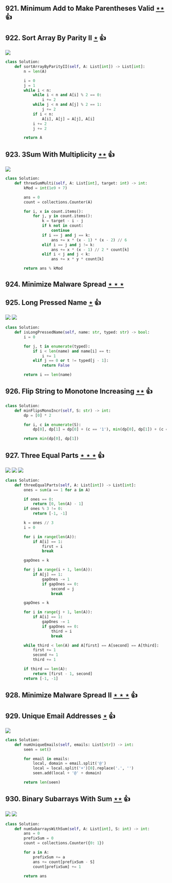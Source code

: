 ## 921. Minimum Add to Make Parentheses Valid [$\star\star$](https://leetcode.com/problems/minimum-add-to-make-parentheses-valid) :thumbsup:

## 922. Sort Array By Parity II [$\star$](https://leetcode.com/problems/sort-array-by-parity-ii) :thumbsup:

![](https://img.shields.io/badge/-Sort-0F2540.svg?style=flat-square)

```python
class Solution:
    def sortArrayByParityII(self, A: List[int]) -> List[int]:
        n = len(A)

        i = 0
        j = 1
        while i < n:
            while i < n and A[i] % 2 == 0:
                i += 2
            while j < n and A[j] % 2 == 1:
                j += 2
            if i < n:
                A[i], A[j] = A[j], A[i]
            i += 2
            j += 2

        return A
```

## 923. 3Sum With Multiplicity [$\star\star$](https://leetcode.com/problems/3sum-with-multiplicity) :thumbsup:

![](https://img.shields.io/badge/-Two%20Pointers-2EA9DF.svg?style=flat-square)

```python
class Solution:
    def threeSumMulti(self, A: List[int], target: int) -> int:
        kMod = int(1e9 + 7)

        ans = 0
        count = collections.Counter(A)

        for i, x in count.items():
            for j, y in count.items():
                k = target - i - j
                if k not in count:
                    continue
                if i == j and j == k:
                    ans += x * (x - 1) * (x - 2) // 6
                elif i == j and j != k:
                    ans += x * (x - 1) // 2 * count[k]
                elif i < j and j < k:
                    ans += x * y * count[k]

        return ans % kMod
```

## 924. Minimize Malware Spread [$\star\star\star$](https://leetcode.com/problems/minimize-malware-spread)

## 925. Long Pressed Name [$\star$](https://leetcode.com/problems/long-pressed-name) :thumbsup:

![](https://img.shields.io/badge/-String-60373E.svg?style=flat-square) ![](https://img.shields.io/badge/-Two%20Pointers-2EA9DF.svg?style=flat-square)

```python
class Solution:
    def isLongPressedName(self, name: str, typed: str) -> bool:
        i = 0

        for j, t in enumerate(typed):
            if i < len(name) and name[i] == t:
                i += 1
            elif j == 0 or t != typed[j - 1]:
                return False

        return i == len(name)
```

## 926. Flip String to Monotone Increasing [$\star\star$](https://leetcode.com/problems/flip-string-to-monotone-increasing) :thumbsup:

```python
class Solution:
    def minFlipsMonoIncr(self, S: str) -> int:
        dp = [0] * 2

        for i, c in enumerate(S):
            dp[0], dp[1] = dp[0] + (c == '1'), min(dp[0], dp[1]) + (c == '0')

        return min(dp[0], dp[1])
```

## 927. Three Equal Parts [$\star\star\star$](https://leetcode.com/problems/three-equal-parts) :thumbsup:

![](https://img.shields.io/badge/-Binary%20Search-1B813E.svg?style=flat-square) ![](https://img.shields.io/badge/-Greedy-0B346E.svg?style=flat-square) ![](https://img.shields.io/badge/-Math-434343.svg?style=flat-square)

```python
class Solution:
    def threeEqualParts(self, A: List[int]) -> List[int]:
        ones = sum(a == 1 for a in A)

        if ones == 0:
            return [0, len(A) - 1]
        if ones % 3 != 0:
            return [-1, -1]

        k = ones // 3
        i = 0

        for i in range(len(A)):
            if A[i] == 1:
                first = i
                break

        gapOnes = k

        for j in range(i + 1, len(A)):
            if A[j] == 1:
                gapOnes -= 1
                if gapOnes == 0:
                    second = j
                    break

        gapOnes = k

        for i in range(j + 1, len(A)):
            if A[i] == 1:
                gapOnes -= 1
                if gapOnes == 0:
                    third = i
                    break

        while third < len(A) and A[first] == A[second] == A[third]:
            first += 1
            second += 1
            third += 1

        if third == len(A):
            return [first - 1, second]
        return [-1, -1]
```

## 928. Minimize Malware Spread II [$\star\star\star$](https://leetcode.com/problems/minimize-malware-spread-ii) :thumbsup:

## 929. Unique Email Addresses [$\star$](https://leetcode.com/problems/unique-email-addresses) :thumbsup:

![](https://img.shields.io/badge/-String-60373E.svg?style=flat-square)

```python
class Solution:
    def numUniqueEmails(self, emails: List[str]) -> int:
        seen = set()

        for email in emails:
            local, domain = email.split('@')
            local = local.split('+')[0].replace('.', '')
            seen.add(local + '@' + domain)

        return len(seen)
```

## 930. Binary Subarrays With Sum [$\star\star$](https://leetcode.com/problems/binary-subarrays-with-sum) :thumbsup:

![](https://img.shields.io/badge/-Hash%20Table-7BA23F.svg?style=flat-square) ![](https://img.shields.io/badge/-Two%20Pointers-2EA9DF.svg?style=flat-square)

```python
class Solution:
    def numSubarraysWithSum(self, A: List[int], S: int) -> int:
        ans = 0
        prefixSum = 0
        count = collections.Counter({0: 1})

        for a in A:
            prefixSum += a
            ans += count[prefixSum - S]
            count[prefixSum] += 1

        return ans
```
